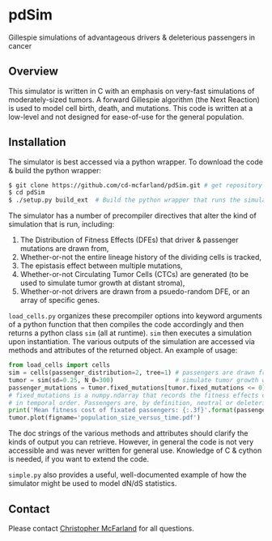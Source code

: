 # pdSim
Gillespie simulations of advantageous drivers &amp; deleterious passengers in cancer

## Overview

This simulator is written in C with an emphasis on very-fast simulations of moderately-sized tumors. A forward Gillespie algorithm (the Next Reaction) is used to model cell birth, death, and mutations. This code is written at a low-level and not designed for ease-of-use for the general population. 

## Installation

The simulator is best accessed via a python wrapper. To download the code & build the python wrapper:

```sh
$ git clone https://github.com/cd-mcfarland/pdSim.git # get repository
$ cd pdSim
$ ./setup.py build_ext  # Build the python wrapper that runs the simulator
```
The simulator has a number of precompiler directives that alter the kind of simulation that is run, including: 

1. The Distribution of Fitness Effects (DFEs) that driver & passenger mutations are drawn from,
2. Whether-or-not the entire lineage history of the dividing cells is tracked, 
3. The epistasis effect between multiple mutations, 
4. Whether-or-not Circulating Tumor Cells (CTCs) are generated (to be used to simulate tumor growth at distant stroma),
5. Whether-or-not drivers are drawn from a psuedo-random DFE, or an array of specific genes. 

`load_cells.py` organizes these precompiler options into keyword arguments of a python function that then compiles the code accordingly and then returns a python class `sim` (all at runtime). `sim` then executes a simulation upon instantiation. The various outputs of the simulation are accessed via methods and attributes of the returned object. An example of usage:

```python
from load_cells import cells
sim = cells(passenger_distribution=2, tree=1) # passengers are drawn from a Log-Normal DFE; lineage is tracked
tumor = sim(sd=0.25, N_0=300)                 # simulate tumor growth with non-default values of sd, N_0
passenger_mutations = tumor.fixed_mutations[tumor.fixed_mutations <= 0]  
# fixed_mutations is a numpy.ndarray that records the fitness effects of every mutation that sweeps to fixation
# in temporal order. Passengers are, by definition, neutral or deleterious mutations. 
print('Mean fitness cost of fixated passengers: {:.3f}'.format(passenger_mutations.mean()))
tumor.plot(figname='population_size_versus_time.pdf')
```

The doc strings of the various methods and attributes should clarify the kinds of output you can retrieve. However, in general the code is not very accessible and was never written for general use. Knowledge of C & cython is needed, if you want to extend the code. 

`simple.py` also provides a useful, well-documented example of how the simulator might be used to model dN/dS statistics.

## Contact

Please contact [Christopher McFarland](mailto:christopherdmcfarland@gmail.com) for all questions. 
